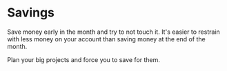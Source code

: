 # Savings

Save money early in the month and try to not touch it. It's easier to restrain with less money on your account than saving money at the end of the month.

Plan your big projects and force you to save for them. 

